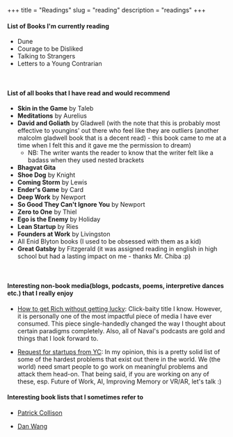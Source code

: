 +++
title = "Readings"
slug = "reading"
description = "readings"
+++

#### List of Books I'm currently reading

* Dune
* Courage to be Disliked  
* Talking to Strangers
* Letters to a Young Contrarian

&nbsp;



#### List of all books that I have read and would recommend 

* __Skin in the Game__ by Taleb
* __Meditations__ by Aurelius
* __David and Goliath__ by Gladwell (with the note that this is probably most effective to youngins' out there who feel like they are outliers (another malcolm gladwell book that is a decent read) - this book came to me at a time when I felt this and it gave me the permission to dream)
    - NB: The writer wants the reader to know that the writer felt like a badass when they used nested brackets
* __Bhagvat Gita__
* __Shoe Dog__ by Knight
* __Coming Storm__ by Lewis
* __Ender's Game__ by Card
* __Deep Work__ by Newport
* __So Good They Can't Ignore You__ by Newport
* __Zero to One__ by Thiel
* __Ego is the Enemy__ by Holiday
* __Lean Startup__ by Ries
* __Founders at Work__ by Livingston
* All Enid Blyton books (I used to be obsessed with them as a kid)
* __Great Gatsby__ by Fitzgerald (it was assigned reading in english in high school but had a lasting impact on me - thanks Mr. Chiba :p)

&nbsp;


#### Interesting non-book media(blogs, podcasts, poems, interpretive dances etc.) that I really enjoy 

* [How to get Rich without getting lucky](https://nav.al/rich): Click-baity title I know. However, it is personally one of the most impactful piece of media I have ever consumed. This piece single-handedly changed the way I thought about certain paradigms completely. Also, all of Naval's podcasts are gold and things that I look forward to. 

* [Request for startups from YC](https://www.ycombinator.com/rfs/): In my opinion, this is a pretty solid list of some of the hardest problems that exist out there in the world. We (the world) need smart people to go work on meaningful problems and attack them head-on. That being said, if you are working on any of these, esp. Future of Work, AI, Improving Memory or VR/AR, let's talk :)


#### Interesting book lists that I sometimes refer to 


* [Patrick Collison](https://patrickcollison.com/bookshelf)

* [Dan Wang](https://danwang.co/books/)



